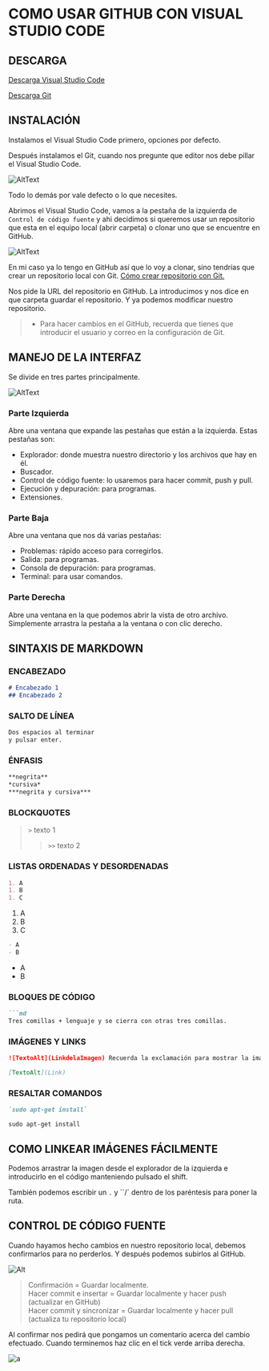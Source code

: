 # COMO USAR GITHUB CON VISUAL STUDIO CODE

## DESCARGA

[Descarga Visual Studio Code](https://code.visualstudio.com/download)

[Descarga Git](https://git-scm.com/download/win)

## INSTALACIÓN

Instalamos el Visual Studio Code primero, opciones por defecto.

Después instalamos el Git, cuando nos pregunte que editor nos debe pillar el Visual Studio Code.

![AltText](./img/Git/2.png)

Todo lo demás por vale defecto o lo que necesites.

Abrimos el Visual Studio Code, vamos a la pestaña de la izquierda de `Control de código fuente` y ahi decidimos si queremos usar un repositorio que esta en el equipo local (abrir carpeta) o clonar uno que se encuentre en GitHub.

![AltText](./img/Git/3.png)

En mi caso ya lo tengo en GitHub así que lo voy a clonar, sino tendrías que crear un repositorio local con Git. [Cómo crear repositorio con Git.](Inst_GIT.md)

Nos pide la URL del repositorio en GitHub. La introducimos y nos dice en que carpeta guardar el repositorio. Y ya podemos modificar nuestro repositorio.

> - Para hacer cambios en el GitHub, recuerda que tienes que introducir el usuario y correo en la configuración de Git.

## MANEJO DE LA INTERFAZ

Se divide en tres partes principalmente.

![AltText](./img/Git/4.png)

### Parte Izquierda

Abre una ventana que expande las pestañas que están a la izquierda.
Estas pestañas son:

- Explorador: donde muestra nuestro directorio y los archivos que hay en él.
- Buscador.
- Control de código fuente: lo usaremos para hacer commit, push y pull.
- Ejecución y depuración: para programas.
- Extensiones.

### Parte Baja

Abre una ventana que nos dá varias pestañas:

- Problemas: rápido acceso para corregirlos.
- Salida: para programas.
- Consola de depuración: para programas.
- Terminal: para usar comandos.

### Parte Derecha

Abre una ventana en la que podemos abrir la vista de otro archivo. Simplemente arrastra la pestaña a la ventana o con clic derecho.

## SINTAXIS DE MARKDOWN

### ENCABEZADO

```md
# Encabezado 1
## Encabezado 2
```

### SALTO DE LÍNEA

```md
Dos espacios al terminar  
y pulsar enter.
```

### ÉNFASIS

```md
**negrita**
*cursiva*
***negrita y cursiva***
```

### BLOCKQUOTES

> `>` texto 1
>> `>>` texto 2

### LISTAS ORDENADAS Y DESORDENADAS

```md
1. A
1. B
1. C
```

1. A
1. B
1. C

```md
- A
- B
```

- A
- B

### BLOQUES DE CÓDIGO

```md
```md
Tres comillas + lenguaje y se cierra con otras tres comillas.
```

### IMÁGENES Y LINKS

```md
![TextoAlt](LinkdelaImagen) Recuerda la exclamación para mostrar la imagen!
```

```md
[TextoAlt](Link)
```

### RESALTAR COMANDOS

```md
`sudo apt-get install`
```

`sudo apt-get install`

## COMO LINKEAR IMÁGENES FÁCILMENTE

Podemos arrastrar la imagen desde el explorador de la izquierda e introducirlo en el código manteniendo pulsado el shift.

También podemos escribir un `.` y ``/` dentro de los paréntesis para poner la ruta.

## CONTROL DE CÓDIGO FUENTE

Cuando hayamos hecho cambios en nuestro repositorio local, debemos confirmarlos para no perderlos. Y después podemos subirlos al GitHub.

![Alt](./img/Git/5.png)

>Confirmación = Guardar localmente.  
Hacer commit e insertar = Guardar localmente y hacer push (actualizar en GitHub)  
Hacer commit y sincronizar = Guardar localmente y hacer pull (actualiza tu repositorio local)

Al confirmar nos pedirá que pongamos un comentario acerca del cambio efectuado. Cuando terminemos haz clic en el tick verde arriba derecha.

![a](./img/Git/6.png)

